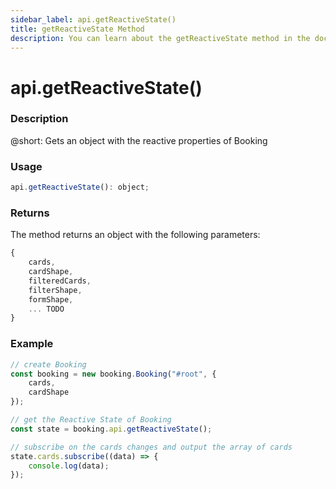 ```yaml
---
sidebar_label: api.getReactiveState()
title: getReactiveState Method
description: You can learn about the getReactiveState method in the documentation of the DHTMLX JavaScript Booking library. Browse developer guides and API reference, try out code examples and live demos, and download a free 30-day evaluation version of DHTMLX Booking.
---
```


# api.getReactiveState()

### Description

@short: Gets an object with the reactive properties of Booking

### Usage

~~~jsx {}
api.getReactiveState(): object;
~~~

### Returns

The method returns an object with the following parameters:

~~~jsx {}
{
	cards,
	cardShape,
    filteredCards,
    filterShape,
	formShape,
	... TODO
}
~~~  

### Example

~~~jsx {7-8,10-13}
// create Booking
const booking = new booking.Booking("#root", {
	cards,
	cardShape
});

// get the Reactive State of Booking
const state = booking.api.getReactiveState();

// subscribe on the cards changes and output the array of cards
state.cards.subscribe((data) => {
	console.log(data);
});
~~~
